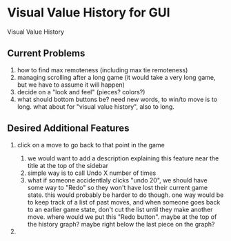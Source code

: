 Visual Value History for GUI
============================

Visual Value History

Current Problems
----------------

1.  how to find max remoteness (including max tie remoteness)
2.  managing scrolling after a long game (it would take a very long game, but we have to assume it will happen)
3.  decide on a "look and feel" (pieces? colors?)
4.  what should bottom buttons be? need new words, to win/to move is to long. what about for "visual value history", also to long.

Desired Additional Features
---------------------------

1.  click on a move to go back to that point in the game
    1.  we would want to add a description explaining this feature near the title at the top of the sidebar
    2.  simple way is to call Undo X number of times
    3.  what if someone accidentlaly clicks "undo 20", we should have some way to "Redo" so they won't have lost their current game state. this would probably be harder to do though. one way would be to keep track of a list of past moves, and when someone goes back to an earlier game state, don't cut the list until they make another move. where would we put this "Redo button". maybe at the top of the history graph? maybe right below the last piece on the graph?

2.  
